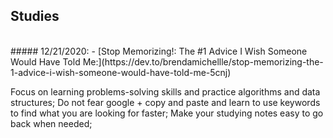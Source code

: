 ## Studies

<br>
##### 12/21/2020:
 - 
 [Stop Memorizing!: The #1 Advice I Wish Someone Would Have Told Me:](https://dev.to/brendamichellle/stop-memorizing-the-1-advice-i-wish-someone-would-have-told-me-5cnj)

  Focus on learning problems-solving skills and practice algorithms and data structures;
  Do not fear google + copy and paste and learn to use keywords to find what you are looking for faster;
  Make your studying notes easy to go back when needed;
<br>
